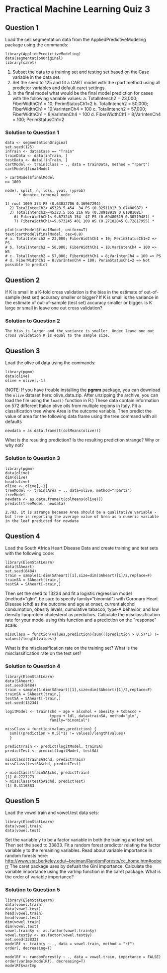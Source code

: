 # Practical Machine Learning Quiz 3

## Question 1
Load the cell segmentation data from the AppliedPredictiveModeling package using the commands:
```
library(AppliedPredictiveModeling)
data(segmentationOriginal)
library(caret)
```
1. Subset the data to a training set and testing set based on the Case variable in the data set. 
2. Set the seed to 125 and fit a CART model with the rpart method using all predictor variables and default caret settings. 
3. In the final model what would be the final model prediction for cases with the following variable values:
a. TotalIntench2 = 23,000; FiberWidthCh1 = 10; PerimStatusCh1=2 
b. TotalIntench2 = 50,000; FiberWidthCh1 = 10;VarIntenCh4 = 100 
c. TotalIntench2 = 57,000; FiberWidthCh1 = 8;VarIntenCh4 = 100 
d. FiberWidthCh1 = 8;VarIntenCh4 = 100; PerimStatusCh1=2 

### Solution to Question 1
```
data <- segmentationOriginal
set.seed(125)
inTrain <- data$Case == "Train"
trainData <- data[inTrain, ]
testData <- data[!inTrain, ]
cartModel <- train(Class ~ ., data = trainData, method = "rpart")
cartModel$finalModel

> cartModel$finalModel
n= 1009 

node), split, n, loss, yval, (yprob)
      * denotes terminal node

1) root 1009 373 PS (0.63032706 0.36967294)  
  2) TotalIntenCh2< 45323.5 454  34 PS (0.92511013 0.07488987) *
  3) TotalIntenCh2>=45323.5 555 216 WS (0.38918919 0.61081081)  
    6) FiberWidthCh1< 9.673245 154  47 PS (0.69480519 0.30519481) *
    7) FiberWidthCh1>=9.673245 401 109 WS (0.27182045 0.72817955) *
    
plot(cartModel$finalModel, uniform=T)
text(cartModel$finalModel, cex=0.8)
# a. TotalIntench2 = 23,000; FiberWidthCh1 = 10; PerimStatusCh1=2 => PS
# b. TotalIntench2 = 50,000; FiberWidthCh1 = 10;VarIntenCh4 = 100 => WS
# c. TotalIntench2 = 57,000; FiberWidthCh1 = 8;VarIntenCh4 = 100 => PS
# d. FiberWidthCh1 = 8;VarIntenCh4 = 100; PerimStatusCh1=2 => Not possible to predict 
```


## Question 2
If K is small in a K-fold cross validation is the bias in the estimate of out-of-sample (test set) accuracy smaller or bigger? If K is small is the variance in the estimate of out-of-sample (test set) accuracy smaller or bigger. Is K large or small in leave one out cross validation?

### Solution to Question 2
```
The bias is larger and the variance is smaller. Under leave one out cross validation K is equal to the sample size.
```


## Question 3
Load the olive oil data using the commands:
```
library(pgmm)
data(olive)
olive = olive[,-1]
```
(NOTE: If you have trouble installing the **pgmm** package, you can download the `olive` dataset here: olive_data.zip. After unzipping the archive, you can load the file using the `load()` function in R.)
These data contain information on 572 different Italian olive oils from multiple regions in Italy. Fit a classification tree where Area is the outcome variable. Then predict the value of area for the following data frame using the tree command with all defaults
```
newdata = as.data.frame(t(colMeans(olive)))
```
What is the resulting prediction? Is the resulting prediction strange? Why or why not?

### Solution to Question 3
```
library(pgmm)
data(olive)
dim(olive)
head(olive)
olive <- olive[,-1]
treeModel <- train(Area ~ ., data=olive, method="rpart2")
treeModel
newdata <- as.data.frame(t(colMeans(olive)))
predict(treeModel, newdata)

2.783. It is strange because Area should be a qualitative variable - but tree is reporting the average value of Area as a numeric variable in the leaf predicted for newdata
```


## Question 4
Load the South Africa Heart Disease Data and create training and test sets with the following code:
```
library(ElemStatLearn)
data(SAheart)
set.seed(8484)
train = sample(1:dim(SAheart)[1],size=dim(SAheart)[1]/2,replace=F)
trainSA = SAheart[train,]
testSA = SAheart[-train,]
```
Then set the seed to 13234 and fit a logistic regression model (method="glm", be sure to specify family="binomial") with Coronary Heart Disease (chd) as the outcome and age at onset, current alcohol consumption, obesity levels, cumulative tabacco, type-A behavior, and low density lipoprotein cholesterol as predictors. Calculate the misclassification rate for your model using this function and a prediction on the "response" scale:
```
missClass = function(values,prediction){sum(((prediction > 0.5)*1) != values)/length(values)}
```
What is the misclassification rate on the training set? What is the misclassification rate on the test set?


### Solution to Question 4
```
library(ElemStatLearn)
data(SAheart)
set.seed(8484)
train = sample(1:dim(SAheart)[1],size=dim(SAheart)[1]/2,replace=F)
trainSA = SAheart[train,]
testSA = SAheart[-train,]
set.seed(13234)

logitModel <- train(chd ~ age + alcohol + obesity + tobacco + 
                    typea + ldl, data=trainSA, method="glm", 
                    family="binomial")

missClass = function(values,prediction) {
  sum(((prediction > 0.5)*1) != values)/length(values)
  }

predictTrain <- predict(logitModel, trainSA)
predictTest <- predict(logitModel, testSA)

missClass(trainSA$chd, predictTrain)
missClass(testSA$chd, predictTest)

> missClass(trainSA$chd, predictTrain)
[1] 0.2727273
> missClass(testSA$chd, predictTest)
[1] 0.3116883
```


## Question 5
Load the vowel.train and vowel.test data sets:
```
library(ElemStatLearn)
data(vowel.train)
data(vowel.test) 
```
Set the variable y to be a factor variable in both the training and test set. Then set the seed to 33833. Fit a random forest predictor relating the factor variable y to the remaining variables. Read about variable importance in random forests here: http://www.stat.berkeley.edu/~breiman/RandomForests/cc_home.htm#ooberr The caret package uses by defualt the Gini importance. Calculate the variable importance using the varImp function in the caret package. What is the order of variable importance?

### Solution to Question 5
```
library(ElemStatLearn)
data(vowel.train)
data(vowel.test)
head(vowel.train)
head(vowel.test)
dim(vowel.train) 
dim(vowel.test)
vowel.train$y <- as.factor(vowel.train$y)
vowel.test$y <- as.factor(vowel.test$y)
set.seed(33833)
modelRf <- train(y ~ ., data = vowel.train, method = "rf")
order(, decreasing=T)

modelRf <- randomForest(y ~ ., data = vowel.train, importance = FALSE)
order(varImp(modelRf), decreasing=T)
modelRf$varImp
```
